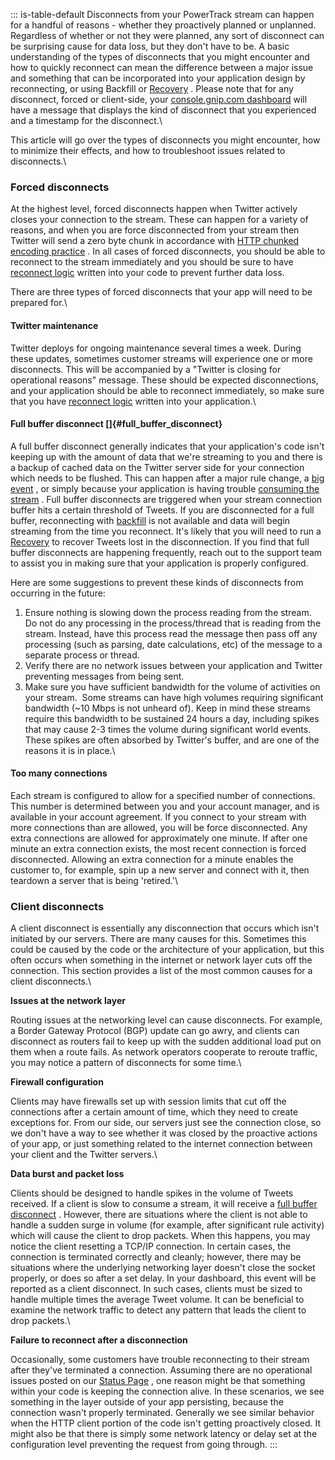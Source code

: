 ::: is-table-default
Disconnects from your PowerTrack stream can happen for a handful of
reasons - whether they proactively planned or unplanned. Regardless of
whether or not they were planned, any sort of disconnect can be
surprising cause for data loss, but they don't have to be. A basic
understanding of the types of disconnects that you might encounter and
how to quickly reconnect can mean the difference between a major issue
and something that can be incorporated into your application design by
reconnecting, or using Backfill or
[Recovery](/en/docs/twitter-api/enterprise/powertrack-api/guides/powertrack_recovery_and_redundancy_features#replay)
. Please note that for any disconnect, forced or client-side, your
[console.gnip.com dashboard](https://console.gnip.com/) will have a
message that displays the kind of disconnect that you experienced and a
timestamp for the disconnect.\

This article will go over the types of disconnects you might encounter,
how to minimize their effects, and how to troubleshoot issues related to
disconnects.\

### Forced disconnects 

At the highest level, forced disconnects happen when Twitter actively
closes your connection to the stream. These can happen for a variety of
reasons, and when you are force disconnected from your stream then
Twitter will send a zero byte chunk in accordance with [HTTP chunked
encoding practice](http://www.httpwatch.com/httpgallery/chunked/) . In
all cases of forced disconnects, you should be able to reconnect to the
stream immediately and you should be sure to have [reconnect
logic](/en/docs/tutorials/consuming-streaming-data#reconnecting) written
into your code to prevent further data loss.

There are three types of forced disconnects that your app will need to
be prepared for.\

#### **Twitter maintenance**

Twitter deploys for ongoing maintenance several times a week. During
these updates, sometimes customer streams will experience one or more
disconnects. This will be accompanied by a "Twitter is closing for
operational reasons" message. These should be expected disconnections,
and your application should be able to reconnect immediately, so make
sure that you have [reconnect
logic](/en/docs/tutorials/consuming-streaming-data#reconnecting) written
into your application.\

#### **Full buffer disconnect []{#full_buffer_disconnect}**

A full buffer disconnect generally indicates that your application's
code isn't keeping up with the amount of data that we're streaming to
you and there is a backup of cached data on the Twitter server side for
your connection which needs to be flushed. This can happen after a major
rule change, a [big
event](/en/docs/twitter-api/enterprise/powertrack-api/guides/high-volume-social-data-events)
, or simply because your application is having trouble [consuming the
stream](/en/docs/tutorials/consuming-streaming-data) . Full buffer
disconnects are triggered when your stream connection buffer hits a
certain threshold of Tweets. If you are disconnected for a full buffer,
reconnecting with
[backfill](/en/docs/twitter-api/enterprise/powertrack-api/guides/powertrack_recovery_and_redundancy_features.html#backfill)
is not available and data will begin streaming from the time you
reconnect. It\'s likely that you will need to run a
[Recovery](/en/docs/twitter-api/enterprise/powertrack-api/guides/powertrack_recovery_and_redundancy_features#replay)
to recover Tweets lost in the disconnection. If you find that full
buffer disconnects are happening frequently, reach out to the support
team to assist you in making sure that your application is properly
configured.

Here are some suggestions to prevent these kinds of disconnects from
occurring in the future:

1.  Ensure nothing is slowing down the process reading from the stream.
    Do not do any processing in the process/thread that is reading from
    the stream. Instead, have this process read the message then pass
    off any processing (such as parsing, date calculations, etc) of the
    message to a separate process or thread.
2.  Verify there are no network issues between your application and
    Twitter preventing messages from being sent.
3.  Make sure you have sufficient bandwidth for the volume of activities
    on your stream.  Some streams can have high volumes requiring
    significant bandwidth (\~10 Mbps is not unheard of). Keep in mind
    these streams require this bandwidth to be sustained 24 hours a day,
    including spikes that may cause 2-3 times the volume during
    significant world events. These spikes are often absorbed by
    Twitter\'s buffer, and are one of the reasons it is in place.\

#### **Too many connections**

Each stream is configured to allow for a specified number of
connections. This number is determined between you and your account
manager, and is available in your account agreement. If you connect to
your stream with more connections than are allowed, you will be force
disconnected. Any extra connections are allowed for approximately one
minute. If after one minute an extra connection exists, the most recent
connection is forced disconnected. Allowing an extra connection for a
minute enables the customer to, for example, spin up a new server and
connect with it, then teardown a server that is being 'retired.'\

### Client disconnects 

A client disconnect is essentially any disconnection that occurs which
isn't initiated by our servers. There are many causes for this.
Sometimes this could be caused by the code or the architecture of your
application, but this often occurs when something in the internet or
network layer cuts off the connection. This section provides a list of
the most common causes for a client disconnects.\

**Issues at the network layer**

Routing issues at the networking level can cause disconnects. For
example, a Border Gateway Protocol (BGP) update can go awry, and clients
can disconnect as routers fail to keep up with the sudden additional
load put on them when a route fails. As network operators cooperate to
reroute traffic, you may notice a pattern of disconnects for some time.\

**Firewall configuration**

Clients may have firewalls set up with session limits that cut off the
connections after a certain amount of time, which they need to create
exceptions for. From our side, our servers just see the connection
close, so we don't have a way to see whether it was closed by the
proactive actions of your app, or just something related to the internet
connection between your client and the Twitter servers.\

**Data burst and packet loss**

Clients should be designed to handle spikes in the volume of Tweets
received. If a client is slow to consume a stream, it will receive a
[full buffer disconnect](#full_buffer_disconnect) . However, there are
situations where the client is not able to handle a sudden surge in
volume (for example, after significant rule activity) which will cause
the client to drop packets. When this happens, you may notice the client
resetting a TCP/IP connection. In certain cases, the connection is
terminated correctly and cleanly; however, there may be situations where
the underlying networking layer doesn\'t close the socket properly, or
does so after a set delay. In your dashboard, this event will be
reported as a client disconnect. In such cases, clients must be sized to
handle multiple times the average Tweet volume. It can be beneficial to
examine the network traffic to detect any pattern that leads the client
to drop packets.\

**Failure to reconnect after a disconnection**

Occasionally, some customers have trouble reconnecting to their stream
after they've terminated a connection. Assuming there are no operational
issues posted on our [Status Page](https://api.twitterstat.us/) , one
reason might be that something within your code is keeping the
connection alive. In these scenarios, we see something in the layer
outside of your app persisting, because the connection wasn't properly
terminated. Generally we see similar behavior when the HTTP client
portion of the code isn't getting proactively closed. It might also be
that there is simply some network latency or delay set at the
configuration level preventing the request from going through.
:::
